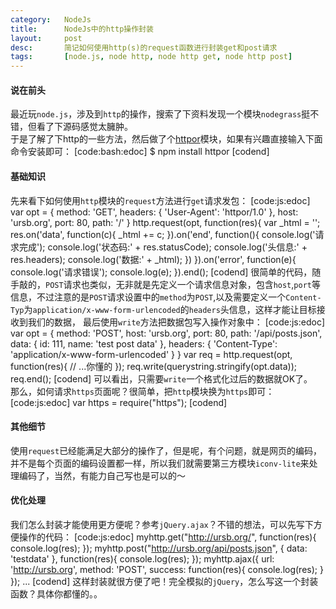```yaml
---
category:	NodeJs
title:		NodeJs中的http操作封装
layout:		post
desc:		简记如何使用http(s)的request函数进行封装get和post请求
tags:		[node.js, node http, node http get, node http post]
---
```

#### 说在前头
最近玩`node.js`，涉及到`http`的操作，搜索了下资料发现一个模块`nodegrass`挺不错，但看了下源码感觉太臃肿。    
于是了解了下http的一些方法，然后做了个[httpor](https://github.com/h01/httpor)模块，如果有兴趣直接输入下面命令安装即可：
[code:bash:edoc]
$ npm install httpor
[codend]

#### 基础知识
先来看下如何使用`http`模块的`request`方法进行`get`请求发包：
[code:js:edoc]
var opt = {
	method: 'GET',
	headers: {
		'User-Agent': 'httpor/1.0'
	},
	host: 'ursb.org',
	port: 80,
	path: '/'
}
http.request(opt, function(res){
	var _html = '';
	res.on('data', function(c){
		_html += c;
	}).on('end', function(){
		console.log('请求完成');
		console.log('状态码:' + res.statusCode);
		console.log('头信息:' + res.headers);
		console.log('数据:' + _html);
	})
}).on('error', function(e){
	console.log('请求错误');
	console.log(e);
}).end();
[codend]
很简单的代码，随手敲的，`POST`请求也类似，无非就是先定义一个请求信息对象，包含`host`,`port`等信息，不过注意的是`POST`请求设置中的`method`为`POST`,以及需要定义一个`Content-Typ`为`application/x-www-form-urlencoded`的`headers`头信息，这样才能让目标接收到我们的数据，
最后使用`write`方法把数据包写入操作对象中：
[code:js:edoc]
var opt = {
	method: 'POST',
	host: 'ursb.org',
	port: 80,
	path: '/api/posts.json',
	data: {
		id: 111,
		name: 'test post data'
	},
	headers: {
		'Content-Type': 'application/x-www-form-urlencoded'
	}
}
var req = http.request(opt, function(res){
	// ...你懂的
});
req.write(querystring.stringify(opt.data));
req.end();
[codend]
可以看出，只需要`write`一个格式化过后的数据就OK了。    
那么，如何请求`https`页面呢？很简单，把`http`模块换为`https`即可：
[code:js:edoc]
var https = require("https");
[codend]

#### 其他细节
使用`request`已经能满足大部分的操作了，但是呢，有个问题，就是网页的编码，并不是每个页面的编码设置都一样，所以我们就需要第三方模块`iconv-lite`来处理编码了，当然，有能力自己写也是可以的～    

#### 优化处理
我们怎么封装才能使用更方便呢？参考`jQuery.ajax`？不错的想法，可以先写下方便操作的代码：
[code:js:edoc]
myhttp.get("http://ursb.org/", function(res){
	console.log(res);
});
myhttp.post("http://ursb.org/api/posts.json", {
	data: 'testdata'
}, function(res){
	console.log(res);
});
myhttp.ajax({
	url: 'http://ursb.org',
	method: 'POST',
	success: function(res){
		console.log(res);
	}
});
...
[codend]
这样封装就很方便了吧！完全模拟的`jQuery`，怎么写这一个封装函数？具体你都懂的。。